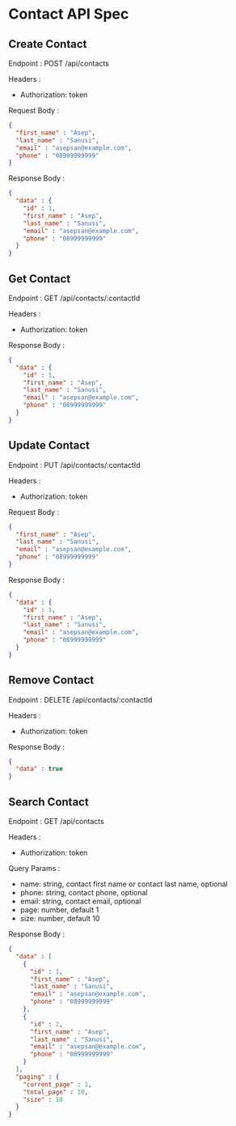 # Contact API Spec

## Create Contact

Endpoint : POST /api/contacts

Headers :
- Authorization: token

Request Body :

```json
{
  "first_name" : "Asep",
  "last_name" : "Sanusi",
  "email" : "asepsan@example.com",
  "phone" : "08999999999"
}
```

Response Body :

```json
{
  "data" : {
    "id" : 1,
    "first_name" : "Asep",
    "last_name" : "Sanusi",
    "email" : "asepsan@example.com",
    "phone" : "08999999999"
  } 
}
```

## Get Contact

Endpoint : GET /api/contacts/:contactId

Headers :
- Authorization: token

Response Body :

```json
{
  "data" : {
    "id" : 1,
    "first_name" : "Asep",
    "last_name" : "Sanusi",
    "email" : "asepsan@example.com",
    "phone" : "08999999999"
  } 
}
```

## Update Contact

Endpoint : PUT /api/contacts/:contactId

Headers :
- Authorization: token

Request Body :

```json
{
  "first_name" : "Asep",
  "last_name" : "Sanusi",
  "email" : "asepsan@example.com",
  "phone" : "08999999999"
}
```

Response Body :

```json
{
  "data" : {
    "id" : 1,
    "first_name" : "Asep",
    "last_name" : "Sanusi",
    "email" : "asepsan@example.com",
    "phone" : "08999999999"
  } 
}
```

## Remove Contact

Endpoint : DELETE /api/contacts/:contactId

Headers :
- Authorization: token

Response Body :

```json
{
  "data" : true
}
```

## Search Contact

Endpoint : GET /api/contacts

Headers :
- Authorization: token

Query Params :
- name: string, contact first name or contact last name, optional
- phone: string, contact phone, optional
- email: string, contact email, optional
- page: number, default 1
- size: number, default 10

Response Body :

```json
{
  "data" : [
    {
      "id" : 1,
      "first_name" : "Asep",
      "last_name" : "Sanusi",
      "email" : "asepsan@example.com",
      "phone" : "08999999999"
    },
    {
      "id" : 2,
      "first_name" : "Asep",
      "last_name" : "Sanusi",
      "email" : "asepsan@example.com",
      "phone" : "08999999999"
    }
  ],
  "paging" : {
    "current_page" : 1,
    "total_page" : 10,
    "size" : 10
  }
}
```